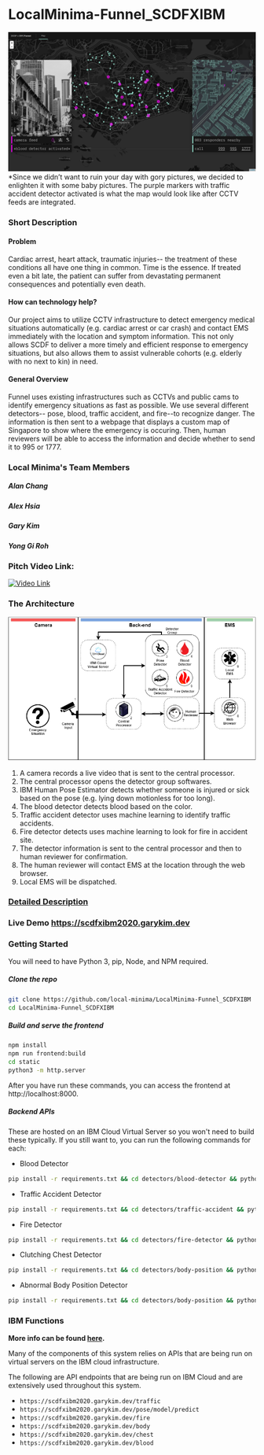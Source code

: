 # LocalMinima-Funnel_SCDFXIBM

![Screenshot](docs/screenshot.png)
*Since we didn’t want to ruin your day with gory pictures, we decided to enlighten it with some baby pictures. The purple markers with traffic accident detector activated is what the map would look like after CCTV feeds are integrated.
### Short Description
#### Problem
Cardiac arrest, heart attack, traumatic injuries-- the treatment of these conditions all have one thing in common. Time is the essence. If treated even a bit late, the patient can suffer from devastating permanent consequences and potentially even death.
#### How can technology help?
Our project aims to utilize CCTV infrastructure to detect emergency medical situations automatically (e.g. cardiac arrest or car crash) and contact EMS immediately with the location and symptom information. This not only allows SCDF to deliver a more timely and efficient response to emergency situations, but also allows them to assist vulnerable cohorts (e.g. elderly with no next to kin) in need.
#### General Overview
Funnel uses existing infrastructures such as CCTVs and public cams to identify emergency situations as fast as possible. We use several different detectors-- pose, blood, traffic accident, and fire--to recognize danger. The information is then sent to a webpage that displays a custom map of Singapore to show where the emergency is occuring. Then, human reviewers will be able to access the information and decide whether to send it to 995 or 1777.

### Local Minima's Team Members
##### Alan Chang
##### Alex Hsia
##### Gary Kim
##### Yong Gi Roh

### Pitch Video Link: 
[![Video Link](http://img.youtube.com/vi/wgscROZJBu8/0.jpg)](http://www.youtube.com/watch?v=wgscROZJBu8)


### The Architecture

![Our Project's Architecture](docs/Project_Architecture_Final_v4.png)
1. A camera records a live video that is sent to the central processor.
2. The central processor opens the detector group softwares.
3. IBM Human Pose Estimator detects whether someone is injured or sick based on the pose (e.g. lying down motionless for too long).
4. The blood detector detects blood based on the color.
5. Traffic accident detector uses machine learning to identify traffic accidents.
6. Fire detector detects uses machine learning to look for fire in accident site.
7. The detector information is sent to the central processor and then to human reviewer for confirmation.
8. The human reviewer will contact EMS at the location through the web browser.
9. Local EMS will be dispatched.

### [Detailed Description](https://docs.google.com/document/d/1YqrppUyYvqs1jqTFJ0CxOdZnRa1BEf_VNqFxH6yRMlk/edit?usp=sharing)

### Live Demo <https://scdfxibm2020.garykim.dev>

### Getting Started

You will need to have Python 3, pip, Node, and NPM required. 

##### Clone the repo

```bash
git clone https://github.com/local-minima/LocalMinima-Funnel_SCDFXIBM
cd LocalMinima-Funnel_SCDFXIBM
```

##### Build and serve the frontend

```bash
npm install
npm run frontend:build
cd static
python3 -m http.server
```

After you have run these commands, you can access the frontend at http://localhost:8000.

##### Backend APIs

These are hosted on an IBM Cloud Virtual Server so you won't need to build these typically. If you still want to, you can run the following commands for each:

* Blood Detector

```bash
pip install -r requirements.txt && cd detectors/blood-detector && python blood_detector.py
```

* Traffic Accident Detector

```bash
pip install -r requirements.txt && cd detectors/traffic-accident && python detect_traffic.py
```

* Fire Detector

```bash
pip install -r requirements.txt && cd detectors/fire-detector && python detect_fire.py
```

* Clutching Chest Detector

```bash
pip install -r requirements.txt && cd detectors/body-position && python clutching_chest_detector.py
```

* Abnormal Body Position Detector

```bash
pip install -r requirements.txt && cd detectors/body-position && python main.py
```

### IBM Functions

**More info can be found [here](docs/IBM.md).**

Many of the components of this system relies on APIs that are being run on virtual servers on the IBM cloud infrastructure.

The following are API endpoints that are being run on IBM Cloud and are extensively used throughout this system.

* `https://scdfxibm2020.garykim.dev/traffic`
* `https://scdfxibm2020.garykim.dev/pose/model/predict`
* `https://scdfxibm2020.garykim.dev/fire`
* `https://scdfxibm2020.garykim.dev/body`
* `https://scdfxibm2020.garykim.dev/chest`
* `https://scdfxibm2020.garykim.dev/blood`
